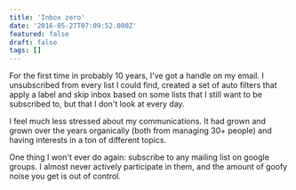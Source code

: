 ```yaml
---
title: 'Inbox zero'
date: '2016-05-27T07:09:52.000Z'
featured: false
draft: false
tags: []
---
```


For the first time in probably 10 years, I've got a handle on my email. I
unsubscribed from every list I could find, created a set of auto filters that
apply a label and skip inbox based on some lists that I still want to be
subscribed to, but that I don't look at every day.

I feel much less stressed about my communications. It had grown and grown over
the years organically (both from managing 30+ people) and having interests in a
ton of different topics.

One thing I won't ever do again: subscribe to any mailing list on google groups.
I almost never actively participate in them, and the amount of goofy noise you
get is out of control.

